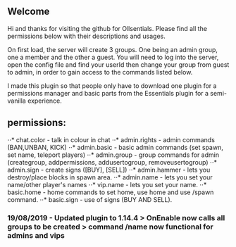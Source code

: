 ## Welcome
Hi and thanks for visiting the github for Ollsentials.
Please find all the permissions below with their descriptions and usages.

On first load, the server will create 3 groups. One being an admin group, one a member and the other a guest. 
You will need to log into the server, open the config file and find your userId then change your group from guest to admin,
in order to gain access to the commands listed below.

I made this plugin so that people only have to download one plugin for a permissions manager and basic parts from the
Essentials plugin for a semi-vanilla experience.

## permissions:
⋅⋅* chat.color - talk in colour in chat
⋅⋅* admin.rights - admin commands (BAN,UNBAN, KICK)
⋅⋅* admin.basic - basic admin commands (set spawn, set name, teleport players)
⋅⋅* admin.group - group commands for admin (creategroup, addpermissions, addusertogroup, removeusertogroup)
⋅⋅* admin.sign - create signs ([BUY], [SELL])
⋅⋅* admin.hammer - lets you destroy/place blocks in spawn area.
⋅⋅* admin.name - lets you set your name/other player's names
⋅⋅* vip.name - lets you set your name.
⋅⋅* basic.home - home commands to set home, use home and use /spawn command.
⋅⋅* basic.sign - use of signs (BUY AND SELL).

### 19/08/2019 - Updated plugin to 1.14.4 > OnEnable now calls all groups to be created > command /name now functional for admins and vips
